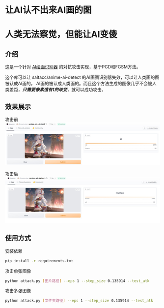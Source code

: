 # 让AI认不出来AI画的图

# 人类无法察觉，但能让AI变傻

## 介绍
这是一个针对 [AI绘画识别器](https://huggingface.co/saltacc/anime-ai-detect) 
的对抗攻击实现，基于PGD和FGSM方法。

这个库可以让 saltacc/anime-ai-detect 的AI画图识别器失效，可以让人类画的图被认成AI画的，
AI画的被认成人类画的。而且这个方法生成的图像几乎不会被人类差距，***只需要像素值有1的改变***，就可以成功攻击。

## 效果展示
攻击前
![](imgs/clean.jpg)

攻击后
![](imgs/atk.jpg)

## 使用方式

安装依赖
```bash
pip install -r requirements.txt
```

攻击单张图像
```bash
python attack.py [图片路径] --eps 1 --step_size 0.135914 --test_atk
```

攻击多张图像
```bash
python attack.py [文件夹路径] --eps 1 --step_size 0.135914 --test_atk
```